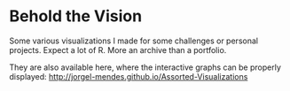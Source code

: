 # Behold the Vision

Some various visualizations I made for some challenges or personal projects. Expect a lot of R. More an archive than a portfolio.

They are also available here, where the interactive graphs can be properly displayed:
http://jorgel-mendes.github.io/Assorted-Visualizations
